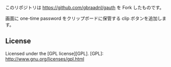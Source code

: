 このリポジトリは https://github.com/gbraadnl/gauth を Fork したものです。

画面に one-time password をクリップボードに保管する clip ボタンを追加します。


License
-------
Licensed under the [GPL license][GPL].
[GPL]: http://www.gnu.org/licenses/gpl.html
